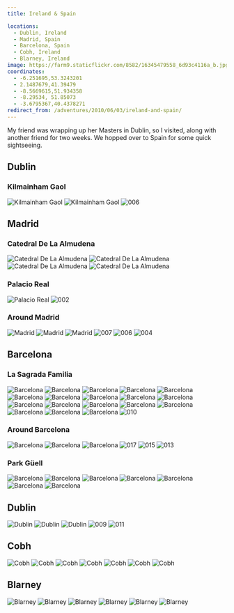 ```yaml
---
title: Ireland & Spain

locations:
  - Dublin, Ireland
  - Madrid, Spain
  - Barcelona, Spain
  - Cobh, Ireland
  - Blarney, Ireland
image: https://farm9.staticflickr.com/8582/16345479558_6d93c4116a_b.jpg
coordinates:
  - -6.251695,53.3243201
  - 2.1487679,41.39479
  - -8.5669615,51.934358
  - -8.29534, 51.85073
  - -3.6795367,40.4378271
redirect_from: /adventures/2010/06/03/ireland-and-spain/
---
```


My friend was wrapping up her Masters in Dublin, so I visited, along with another friend for two weeks. We hopped over to Spain for some quick sightseeing.

## Dublin

### Kilmainham Gaol

<div class="photos">

<img src="https://farm9.staticflickr.com/8625/15910474384_bee583dba3_b.jpg" class="img-tall" alt="Kilmainham Gaol">

<img src="https://farm8.staticflickr.com/7369/16345362078_96749ceb43_b.jpg" class="img-wide" alt="Kilmainham Gaol">

<img src="https://farm9.staticflickr.com/8581/16412157857_bfebcd9644_b.jpg" alt="006">
</div>

## Madrid

### Catedral De La Almudena

<div class="photos">

<img src="https://farm8.staticflickr.com/7300/16347163797_623da31558_b.jpg" class="img-half" alt="Catedral De La Almudena">

<img src="https://farm9.staticflickr.com/8597/16346795259_dbb76912db_b.jpg" class="img-half" alt="Catedral De La Almudena">

<img src="https://farm8.staticflickr.com/7400/16345397178_43ff237210_b.jpg" class="img-wide" alt="Catedral De La Almudena">

<img src="https://farm9.staticflickr.com/8670/16345618580_408f58dbf8_b.jpg" class="img-tall" alt="Catedral De La Almudena">
</div>

### Palacio Real

<div class="photos">

<img src="https://farm8.staticflickr.com/7309/16345395018_5f8a0f3b0b_b.jpg" alt="Palacio Real">

<img src="https://farm9.staticflickr.com/8683/16412192147_73bbf269aa_o.jpg"  alt="002">

</div>

### Around Madrid

<div class="photos">

<img src="https://farm8.staticflickr.com/7311/16345623760_1e4ece389d_b.jpg" class="img-half" alt="Madrid">

<img src="https://farm9.staticflickr.com/8666/16532033022_6a36c70544_b.jpg" class="img-half" alt="Madrid">

<img src="https://farm8.staticflickr.com/7373/16531369991_0ea7200384_b.jpg" alt="Madrid">

<img src="https://farm9.staticflickr.com/8683/16593515746_ae0def09b0_o.jpg"  alt="007">

<img src="https://farm9.staticflickr.com/8633/15999727673_167c9b0dda_o.jpg"  alt="006">

<img src="https://farm9.staticflickr.com/8683/16432297718_4250670dbd_o.jpg"  alt="004">
</div>

## Barcelona

### La Sagrada Familia

<div class="photos">

<img src="https://farm8.staticflickr.com/7447/16346838129_63ac956cfa_b.jpg" class="img-tall" alt="Barcelona">

<img src="https://farm8.staticflickr.com/7371/16507143086_e92c4af3fc_b.jpg" class="img-wide" alt="Barcelona">

<img src="https://farm8.staticflickr.com/7459/16531394991_ce3f5c5b7f_b.jpg" class="img-half" alt="Barcelona">

<img src="https://farm9.staticflickr.com/8580/16346841089_48201acd53_b.jpg" class="img-half" alt="Barcelona">

<img src="https://farm8.staticflickr.com/7357/16347209457_a74dc5fe1c_b.jpg" class="img-half" alt="Barcelona">

<img src="https://farm8.staticflickr.com/7448/16345655930_56c17655a2_b.jpg" class="img-half" alt="Barcelona">

<img src="https://farm8.staticflickr.com/7444/15912933933_61d334e932_b.jpg" class="img-half" alt="Barcelona">

<img src="https://farm8.staticflickr.com/7403/16532070542_e6d815d9d1_b.jpg" class="img-half" alt="Barcelona">

<img src="https://farm8.staticflickr.com/7393/16531405081_426d5e2aa0_b.jpg" class="img-half" alt="Barcelona">

<img src="https://farm8.staticflickr.com/7285/16347218307_4cbcbf5bec_b.jpg" class="img-half" alt="Barcelona">

<img src="https://farm9.staticflickr.com/8598/16345663790_34dc4368b3_b.jpg" class="img-tall" alt="Barcelona">

<img src="https://farm8.staticflickr.com/7321/16507120536_7ab2c43c20_b.jpg" class="img-wide" alt="Barcelona">

<img src="https://farm9.staticflickr.com/8643/16347223967_f6f3004cb0_b.jpg" class="img-tall" alt="Barcelona">

<img src="https://farm8.staticflickr.com/7349/16533153785_297e895e93_b.jpg" class="img-wide" alt="Barcelona">

<img src="https://farm8.staticflickr.com/7460/16531416611_af7b241d8b_b.jpg" class="img-half" alt="Barcelona">

<img src="https://farm9.staticflickr.com/8593/15912949593_4455f63256_b.jpg" class="img-half" alt="Barcelona">

<img src="https://farm8.staticflickr.com/7353/16532085272_97cca7deb4_b.jpg" class="img-wide" alt="Barcelona">

<img src="https://farm9.staticflickr.com/8572/16347231707_3c1b7b5a24_b.jpg" class="img-tall" alt="Barcelona">

<img src="https://farm9.staticflickr.com/8675/15999727613_803508e596_b.jpg"  alt="010">
</div>

### Around Barcelona

<div class="photos">

<img src="https://farm8.staticflickr.com/7377/16532087662_26dc8e04c1_b.jpg" class="img-half" alt="Barcelona">

<img src="https://farm8.staticflickr.com/7309/16507133236_4ac0646141_b.jpg" class="img-half" alt="Barcelona">

<img src="https://farm8.staticflickr.com/7459/16531388131_4967c55bf9_b.jpg" alt="Barcelona">

<img src="https://farm9.staticflickr.com/8572/16618841072_b51aec1bc8_o.jpg" alt="017">

<img src="https://farm9.staticflickr.com/8606/16432297548_f3d0e3beae_o.jpg"  alt="015">

<img src="https://farm9.staticflickr.com/8650/16433680369_fbd6f0f100_o.jpg" alt="013">

</div>

### Park Güell

<div class="photos">

<img src="https://farm8.staticflickr.com/7332/16533166555_2c2e5b65d8_b.jpg" class="img-half" alt="Barcelona">

<img src="https://farm8.staticflickr.com/7301/16532094322_b01c73c7b1_b.jpg" class="img-half" alt="Barcelona">

<img src="https://farm8.staticflickr.com/7285/15910574124_84ee5317a9_b.jpg" class="img-wide" alt="Barcelona">

<img src="https://farm8.staticflickr.com/7414/16347240787_65f0114a8c_b.jpg" class="img-tall" alt="Barcelona">

<img src="https://farm9.staticflickr.com/8586/16345462398_2a529a97fd_b.jpg" class="img-half" alt="Barcelona">

<img src="https://farm8.staticflickr.com/7452/16507116116_6c9aa01e96_b.jpg" class="img-half" alt="Barcelona">

<img src="https://farm9.staticflickr.com/8642/16346833399_59b2b2262c_b.jpg"  alt="Barcelona">
</div>

## Dublin

<div class="photos">

<img src="https://farm8.staticflickr.com/7315/16532117292_c4b9a9f11d_b.jpg" class="img-half" alt="Dublin">

<img src="https://farm8.staticflickr.com/7373/16345705310_89091f7d3d_b.jpg" class="img-half" alt="Dublin">

<img src="https://farm9.staticflickr.com/8582/16345479558_6d93c4116a_b.jpg"  alt="Dublin">

<img src="https://farm9.staticflickr.com/8678/16593480556_f1498f85cd_b.jpg"  alt="009">

<img src="https://farm9.staticflickr.com/8603/16432262458_81f9ce34b1_b.jpg" alt="011">
</div>

## Cobh

<div class="photos">

<img src="https://farm9.staticflickr.com/8632/16532124292_cab40a2c04_b.jpg" class="img-wide" alt="Cobh">

<img src="https://farm8.staticflickr.com/7336/16347269017_31897244af_b.jpg" class="img-tall" alt="Cobh">

<img src="https://farm8.staticflickr.com/7294/16533197745_3ffdfbdf90_b.jpg" class="img-wide" alt="Cobh">

<img src="https://farm9.staticflickr.com/8598/16345712150_026472cca5_b.jpg" class="img-tall" alt="Cobh">

<img src="https://farm8.staticflickr.com/7443/16346899739_41cdb96b67_b.jpg" class="img-half" alt="Cobh">

<img src="https://farm8.staticflickr.com/7430/16345485608_da0d48c15e_b.jpg" class="img-half" alt="Cobh">

<img src="https://farm8.staticflickr.com/7411/16345710020_c4199c1c66_b.jpg"  alt="Cobh">
</div>

## Blarney

<div class="photos">

<img src="https://farm8.staticflickr.com/7439/15910614014_912254cf16_b.jpg" class="img-half" alt="Blarney">

<img src="https://farm8.staticflickr.com/7363/15910613144_4d609f5246_b.jpg" class="img-half" alt="Blarney">

<img src="https://farm8.staticflickr.com/7447/16345722910_8c5025eeea_b.jpg" class="img-half" alt="Blarney">

<img src="https://farm8.staticflickr.com/7357/16531465121_813f530cae_b.jpg" class="img-half" alt="Blarney">

<img src="https://farm8.staticflickr.com/7299/16346908469_f7b3e5f316_b.jpg" class="img-wide" alt="Blarney">

<img src="https://farm9.staticflickr.com/8642/15912996243_c0495b9fd0_b.jpg" class="img-tall" alt="Blarney">
</div>
